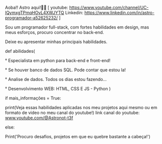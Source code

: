 Aoba!! Astro aqui!👨‍🚀 
[ youtube: https://www.youtube.com/channel/UC-lQymxgTPmqHOvL4XWJYTQ
 Linkedin: https://www.linkedin.com/in/astro-programador-a52625232/ ]

Sou um programador full-stack, com fortes habilidades em  design, mas meus esforços, procuro concentrar no back-end.

Deixe eu apresentar minhas principais habilidades.

def abilidades(

° Especialista em python para back-end e front-end!

° Se houver banco de dados SQL. Pode contar que estou la!

° Analise de dados. Todos os dias estou fazendo...

° Desenvolvimento WEB: HTML, CSS E JS - Python )

if mais_informações = True:

 print(Veja essas habilidades aplicadas nos meu projetos aqui mesmo ou em formato de video no meu canal do youtube!)
 link canal do youtube: www.youtube.com/@Astronot-t3f

else:

  Print('Procuro desafios, projetos em que eu quebre bastante a cabeça!')
